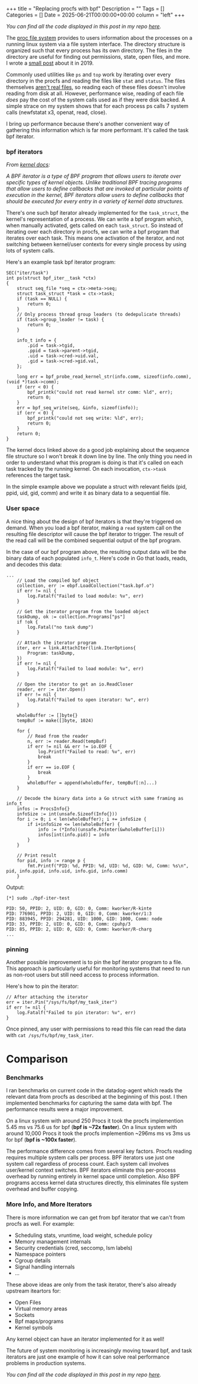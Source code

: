 +++
title = "Replacing procfs with bpf"
Description = ""
Tags = []
Categories = []
Date = 2025-06-21T00:00:00+00:00
column = "left"
+++

_You can find all the code displayed in this post in my repo [here](https://github.com/grantseltzer/bpf-iter-test)._

The [proc file system](https://man7.org/linux/man-pages/man5/proc.5.html) provides to users information about the processes on a running linux system via a file system interface. The directory structure is organized such that every process has its own directory. The files in the directory are useful for finding out permissions, state, open files, and more. I wrote a [small post](https://www.grant.pizza/blog/procfs/) about it in 2019.

Commonly used utilities like `ps` and `top` work by iterating over every directory in the procfs and reading the files like `stat` and `status`. The files themselves [aren't real files](https://docs.kernel.org/filesystems/vfs.html), so reading each of these files doesn't involve reading from disk at all. However, performance wise, reading of each file _does_ pay the cost of the system calls used as if they were disk backed. A simple strace on my system shows that for each process ps calls 7 system calls (newfstatat x3, openat, read, close).

I bring up performance because there's another convenient way of gathering this information which is far more performant. It's called the task bpf iterator.

### bpf iterators

_From [kernel docs](https://docs.kernel.org/bpf/bpf_iterators.html):_

_A BPF iterator is a type of BPF program that allows users to iterate over specific types of kernel objects. Unlike traditional BPF tracing programs that allow users to define callbacks that are invoked at particular points of execution in the kernel, BPF iterators allow users to define callbacks that should be executed for every entry in a variety of kernel data structures._

There's one such bpf iterator already implemented for the `task_struct`, the kernel's representation of a process. We can write a bpf program which, when manually activated, gets called on each `task_struct`. So instead of iterating over each directory in procfs, we can write a bpf program that iterates over each task. This means one activation of the iterator, and not switching between kernel/user contexts for every single process by using lots of system calls.

Here's an example task bpf iterator program:

```
SEC("iter/task")
int ps(struct bpf_iter__task *ctx)
{
	struct seq_file *seq = ctx->meta->seq;
	struct task_struct *task = ctx->task;
	if (task == NULL) {
		return 0;
	}
	// Only process thread group leaders (to dedepulicate threads)
	if (task->group_leader != task) {
		return 0;
	}

	info_t info = {
		.pid = task->tgid,
		.ppid = task->parent->tgid,
		.uid = task->cred->uid.val,
		.gid = task->cred->gid.val,
	};

	long err = bpf_probe_read_kernel_str(info.comm, sizeof(info.comm), (void *)task->comm);
	if (err < 0) {
		bpf_printk("could not read kernel str comm: %ld", err);
		return 0;
	}
	err = bpf_seq_write(seq, &info, sizeof(info));
	if (err < 0) {
		bpf_printk("could not seq write: %ld", err);
		return 0;
	}
	return 0;
}
```

The kernel docs linked above do a good job explaining about the sequence file structure so I won't break it down line by line. The only thing you need in order to understand what this program is doing is that it's called on each task tracked by the running kernel. On each invocation, `ctx->task` references the target task.

In the simple example above we populate a struct with relevant fields (pid, ppid, uid, gid, comm) and write it as binary data to a sequential file.

### User space

A nice thing about the design of bpf iterators is that they're triggered on demand. When you load a bpf iterator, making a `read` system call on the resulting file descriptor will cause the bpf iterator to trigger. The result of the read call will be the combined sequential output of the bpf program.

In the case of our bpf program above, the resulting output data will be the binary data of each populated `info_t`. Here's code in Go that loads, reads, and decodes this data:

```
...
    // Load the compiled bpf object
	collection, err := ebpf.LoadCollection("task.bpf.o")
	if err != nil {
		log.Fatalf("Failed to load module: %v", err)
	}

	// Get the iterator program from the loaded object
	taskDump, ok := collection.Programs["ps"]
	if !ok {
		log.Fatal("no task dump")
	}

	// Attach the iterator program
	iter, err = link.AttachIter(link.IterOptions{
		Program: taskDump,
	})
	if err != nil {
		log.Fatalf("Failed to load module: %v", err)
	}

	// Open the iterator to get an io.ReadCloser
	reader, err := iter.Open()
	if err != nil {
		log.Fatalf("Failed to open iterator: %v", err)
	}

	wholeBuffer := []byte{}
	tempBuf := make([]byte, 1024)

	for {
		// Read from the reader
		n, err := reader.Read(tempBuf)
		if err != nil && err != io.EOF {
			log.Printf("Failed to read: %v", err)
			break
		}
		if err == io.EOF {
			break
		}
		wholeBuffer = append(wholeBuffer, tempBuf[:n]...)
	}

	// Decode the binary data into a Go struct with same framing as info_t
	infos := ProcsInfo{}
	infoSize := int(unsafe.Sizeof(Info{}))
	for i := 0; i < len(wholeBuffer); i += infoSize {
		if i+infoSize <= len(wholeBuffer) {
			info := (*Info)(unsafe.Pointer(&wholeBuffer[i]))
			infos[int(info.pid)] = info
		}
	}

	// Print result
	for pid, info := range p {
		fmt.Printf("PID: %d, PPID: %d, UID: %d, GID: %d, Comm: %s\n", pid, info.ppid, info.uid, info.gid, info.comm)
	}
```

Output:

```
[*] sudo ./bpf-iter-test                                                                                                                

PID: 50, PPID: 2, UID: 0, GID: 0, Comm: kworker/R-kinte
PID: 776901, PPID: 2, UID: 0, GID: 0, Comm: kworker/1:3
PID: 883945, PPID: 294281, UID: 1000, GID: 1000, Comm: node
PID: 33, PPID: 2, UID: 0, GID: 0, Comm: cpuhp/3
PID: 85, PPID: 2, UID: 0, GID: 0, Comm: kworker/R-charg
...
```

### pinning

Another possible improvement is to pin the bpf iterator program to a file. This approach is particularly useful for monitoring systems that need to run as non-root users but still need access to process information.

Here's how to pin the iterator:

```
// After attaching the iterator
err = iter.Pin("/sys/fs/bpf/my_task_iter")
if err != nil {
    log.Fatalf("Failed to pin iterator: %v", err)
}
```

Once pinned, any user with permissions to read this file can read the data with `cat /sys/fs/bpf/my_task_iter`.

# Comparison

### Benchmarks

I ran benchmarks on current code in the datadog-agent which reads the relevant data from procfs as described at the beginning of this post. I then implemented benchmarks for capturing the same data with bpf. The performance results were a major improvement.

On a linux system with around 250 Procs it took the procfs implemention 5.45 ms vs 75.6 us for bpf (__bpf is ~72x faster__). On a linux system with around 10,000 Procs it took the procfs implemention ~296ms ms vs 3ms us for bpf (__bpf is ~100x faster__).

The performance difference comes from several key factors. Procfs reading requires multiple system calls per process. BPF iterators use just one system call regardless of process count. Each system call involves user/kernel context switches. BPF iterators eliminate this per-process overhead by running entirely in kernel space until completion. Also BPF programs access kernel data structures directly, this eliminates file system overhead and buffer copying. 

### More Info, and More Iterators

There is more information we can get from bpf iterator that we can't from procfs as well. For example:

- Scheduling stats, vruntime, load weight, schedule policy
- Memory management internals
- Security credentials (cred, seccomp, lsm labels)
- Namespace pointers
- Cgroup details
- Signal handling internals
- ...

These above ideas are only from the task iterator, there's also already upstream iteartors for:

- Open Files
- Virtual memory areas
- Sockets
- Bpf maps/programs
- Kernel symbols

Any kernel object can have an iterator implemented for it as well! 

The future of system monitoring is increasingly moving toward bpf, and task iterators are just one example of how it can solve real performance problems in production systems. 

_You can find all the code displayed in this post in my repo [here](https://github.com/grantseltzer/bpf-iter-test)._
